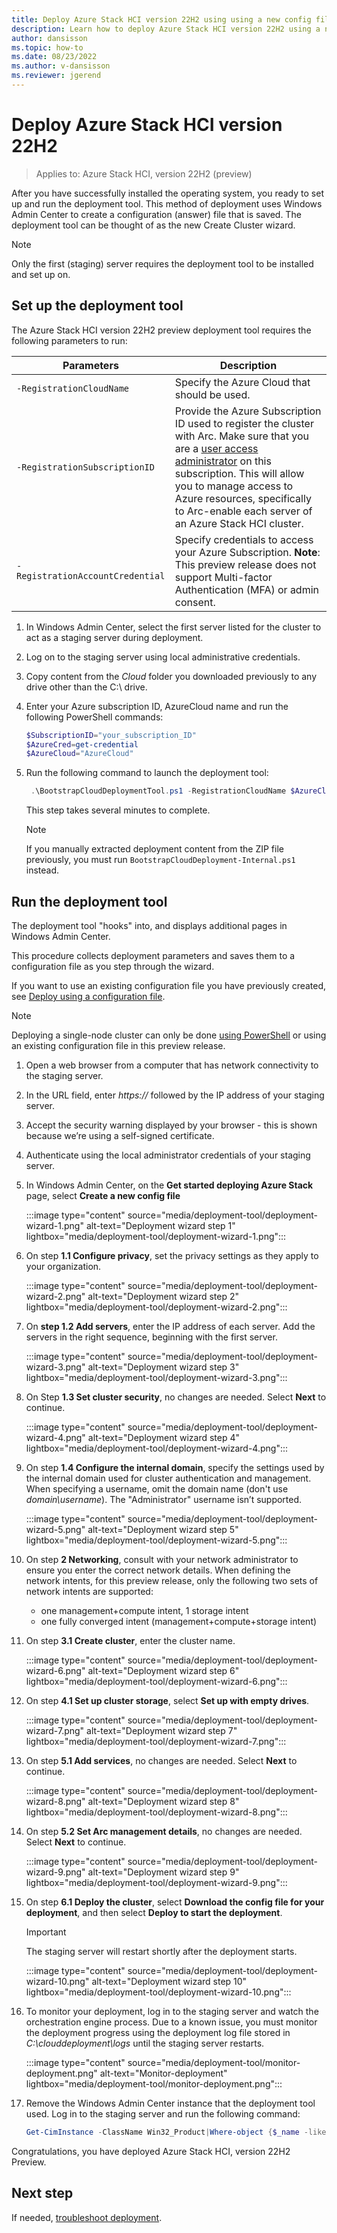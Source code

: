 ```yaml
---
title: Deploy Azure Stack HCI version 22H2 using using a new config file
description: Learn how to deploy Azure Stack HCI version 22H2 using a new config file
author: dansisson
ms.topic: how-to
ms.date: 08/23/2022
ms.author: v-dansisson
ms.reviewer: jgerend
---
```


# Deploy Azure Stack HCI version 22H2

> Applies to: Azure Stack HCI, version 22H2 (preview)

After you have successfully installed the operating system, you ready to set up and run the deployment tool. This method of deployment uses Windows Admin Center to create a configuration (answer) file that is saved. The deployment tool can be thought of as the new Create Cluster wizard.

> [!NOTE]
> Only the first (staging) server requires the deployment tool to be installed and set up on.

## Set up the deployment tool

The Azure Stack HCI version 22H2 preview deployment tool requires the following parameters to run:

|Parameters|Description|
|----|----|
|`-RegistrationCloudName`|Specify the Azure Cloud that should be used.|
|`-RegistrationSubscriptionID`|Provide the Azure Subscription ID used to register the cluster with Arc. Make sure that you are a [user access administrator](https://docs.microsoft.com/azure/role-based-access-control/built-in-roles#user-access-administrator) on this subscription. This will allow you to manage access to Azure resources, specifically to Arc-enable each server of an Azure Stack HCI cluster.|
|`-RegistrationAccountCredential`|Specify credentials to access your Azure Subscription. **Note**: This preview release does not support Multi-factor Authentication (MFA) or admin consent.|

1. In Windows Admin Center, select the first server listed for the cluster to act as a staging server during deployment.

1. Log on to the staging server using local administrative credentials.

1. Copy content from the *Cloud* folder you downloaded previously to any drive other than the C:\ drive.

1. Enter your Azure subscription ID, AzureCloud name and run the following PowerShell commands:

    ```PowerShell
    $SubscriptionID="your_subscription_ID"
    $AzureCred=get-credential
    $AzureCloud="AzureCloud"
    ```

1. Run the following command to launch the deployment tool:

   ```PowerShell
    .\BootstrapCloudDeploymentTool.ps1 -RegistrationCloudName $AzureCloud -RegistrationSubscriptionID $SubscriptionID         -RegistrationAccountCredential $AzureCred
    ```

    This step takes several minutes to complete.

    > [!NOTE]
    > If you manually extracted deployment content from the ZIP file previously, you must run `BootstrapCloudDeployment-Internal.ps1` instead.

## Run the deployment tool

The deployment tool "hooks" into, and displays additional pages in Windows Admin Center.

This procedure collects deployment parameters and saves them to a configuration file as you step through the wizard.

If you want to use an existing configuration file you have previously created, see [Deploy using a configuration file](deployment-tool-existing-file.md).

 > [!NOTE]
> Deploying a single-node cluster can only be done [using PowerShell](deployment-tool-powershell.md) or using an existing configuration file in this preview release.

1. Open a web browser from a computer that has network connectivity to the staging server.

1. In the URL field, enter *https://* followed by the IP address of your staging server.

1. Accept the security warning displayed by your browser - this is shown because we’re using a self-signed certificate.

1. Authenticate using the local administrator credentials of your staging server.

1. In Windows Admin Center, on the **Get started deploying Azure Stack** page, select **Create a new config file**

      :::image type="content" source="media/deployment-tool/deployment-wizard-1.png" alt-text="Deployment wizard step 1" lightbox="media/deployment-tool/deployment-wizard-1.png":::

1. On step **1.1 Configure privacy**, set the privacy settings as they apply to your organization.

    :::image type="content" source="media/deployment-tool/deployment-wizard-2.png" alt-text="Deployment wizard step 2" lightbox="media/deployment-tool/deployment-wizard-2.png":::

1. On **step 1.2 Add servers**, enter the IP address of each server.  Add the servers in the right sequence, beginning with the first server.

    :::image type="content" source="media/deployment-tool/deployment-wizard-3.png" alt-text="Deployment wizard step 3" lightbox="media/deployment-tool/deployment-wizard-3.png":::

1. On Step **1.3 Set cluster security**, no changes are needed. Select **Next** to continue.

    :::image type="content" source="media/deployment-tool/deployment-wizard-4.png" alt-text="Deployment wizard step 4" lightbox="media/deployment-tool/deployment-wizard-4.png":::

1. On step **1.4 Configure the internal domain**, specify the settings used by the internal domain used for cluster authentication and management. When specifying a username, omit the domain name (don't use *domain\username*). The "Administrator" username isn’t supported.

    :::image type="content" source="media/deployment-tool/deployment-wizard-5.png" alt-text="Deployment wizard step 5" lightbox="media/deployment-tool/deployment-wizard-5.png":::

1. On step **2 Networking**, consult with your network administrator to ensure you enter the correct network details. When defining the network intents, for this preview release, only the following two sets of network intents are supported:
    - one management+compute intent, 1 storage intent
    - one fully converged intent  (management+compute+storage intent)

1. On step **3.1 Create cluster**, enter the cluster name.

    :::image type="content" source="media/deployment-tool/deployment-wizard-6.png" alt-text="Deployment wizard step 6" lightbox="media/deployment-tool/deployment-wizard-6.png":::

1. On step **4.1 Set up cluster storage**, select **Set up with empty drives**.

    :::image type="content" source="media/deployment-tool/deployment-wizard-7.png" alt-text="Deployment wizard step 7" lightbox="media/deployment-tool/deployment-wizard-7.png":::

1. On step **5.1 Add services**, no changes are needed. Select **Next** to continue.

    :::image type="content" source="media/deployment-tool/deployment-wizard-8.png" alt-text="Deployment wizard step 8" lightbox="media/deployment-tool/deployment-wizard-8.png":::

1. On step **5.2 Set Arc management details**, no changes are needed. Select **Next** to continue.

    :::image type="content" source="media/deployment-tool/deployment-wizard-9.png" alt-text="Deployment wizard step 9" lightbox="media/deployment-tool/deployment-wizard-9.png":::

1. On step **6.1 Deploy the cluster**, select **Download the config file for your deployment**, and then select **Deploy to start the deployment**.

    > [!IMPORTANT]
    > The staging server will restart shortly after the deployment starts.

    :::image type="content" source="media/deployment-tool/deployment-wizard-10.png" alt-text="Deployment wizard step 10" lightbox="media/deployment-tool/deployment-wizard-10.png":::

1. To monitor your deployment, log in to the staging server and watch the orchestration engine process. Due to a known issue, you must monitor the deployment progress using the deployment log file stored in *C:\clouddeployment\logs* until the staging server restarts.

    :::image type="content" source="media/deployment-tool/monitor-deployment.png" alt-text="Monitor-deployment" lightbox="media/deployment-tool/monitor-deployment.png":::

1. Remove the Windows Admin Center instance that the deployment tool used. Log in to the staging server and run the following command:

    ```powershell
    Get-CimInstance -ClassName Win32_Product|Where-object {$_name -like “Windows Admin Center”}| Invoke-CimMethod -MethodName Uninstall
    ```

Congratulations, you have deployed Azure Stack HCI, version 22H2 Preview.

## Next step

If needed, [troubleshoot deployment](deployment-tool-troubleshooting.md).